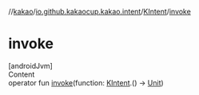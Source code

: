 //[kakao](../../../index.md)/[io.github.kakaocup.kakao.intent](../index.md)/[KIntent](index.md)/[invoke](invoke.md)



# invoke  
[androidJvm]  
Content  
operator fun [invoke](invoke.md)(function: [KIntent](index.md).() -> [Unit](https://kotlinlang.org/api/latest/jvm/stdlib/kotlin/-unit/index.html))  



